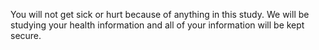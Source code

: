 You will not get sick or hurt because of anything in this study. We will be studying your health information and all of your information will be kept secure.

